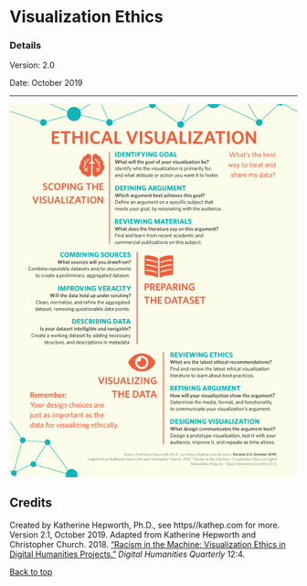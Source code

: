 # Visualization Ethics

### Details
Version: 2.0

Date: October 2019

-----------------------------

![Ethical Visualization Workflow poster](/images/ethical_visualization_poster_2_0.png)

## Credits

Created by Katherine Hepworth, Ph.D., see https//kathep.com for more. Version 2.1, October 2019. Adapted from Katherine Hepworth and Christopher Church. 2018. [“Racism in the Machine: Visualization Ethics in Digital Humanities Projects.”](http://www.digitalhumanities.org/dhq/vol/12/4/000408/000408.html) *Digital Humanities Quarterly* 12:4.     

[Back to top](#visualization-ethics)